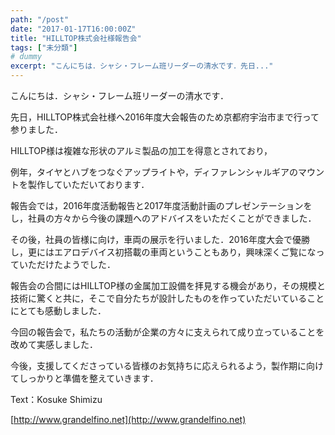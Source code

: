 ```yaml
---
path: "/post"
date: "2017-01-17T16:00:00Z"
title: "HILLTOP株式会社様報告会"
tags: ["未分類"]
# dummy
excerpt: "こんにちは．シャシ・フレーム班リーダーの清水です．先日..."
---
```




[](17-1.jpg)

こんにちは．シャシ・フレーム班リーダーの清水です．

先日，HILLTOP株式会社様へ2016年度大会報告のため京都府宇治市まで行って参りました．

HILLTOP様は複雑な形状のアルミ製品の加工を得意とされており，

例年，タイヤとハブをつなぐアップライトや，ディファレンシャルギアのマウントを製作していただいております．

報告会では，2016年度活動報告と2017年度活動計画のプレゼンテーションをし，社員の方々から今後の課題へのアドバイスをいただくことができました．

その後，社員の皆様に向け，車両の展示を行いました．2016年度大会で優勝し，更にはエアロデバイス初搭載の車両ということもあり，興味深くご覧になっていただけたようでした．

報告会の合間にはHILLTOP様の金属加工設備を拝見する機会があり，その規模と技術に驚くと共に，そこで自分たちが設計したものを作っていただいていることにとても感動しました．

今回の報告会で，私たちの活動が企業の方々に支えられて成り立っていることを改めて実感しました．

今後，支援してくださっている皆様のお気持ちに応えられるよう，製作期に向けてしっかりと準備を整えていきます．

Text：Kosuke Shimizu

[http://www.grandelfino.net](http://www.grandelfino.net)

